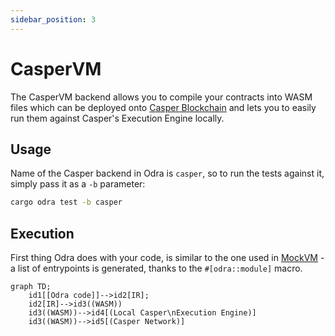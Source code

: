 ```yaml
---
sidebar_position: 3
---
```


# CasperVM
The CasperVM backend allows you to compile your contracts into WASM files which can be deployed
onto [Casper Blockchain](https://casper.network/)
and lets you to easily run them against Casper's Execution Engine locally.

## Usage
Name of the Casper backend in Odra is `casper`, so to run the tests against it, simply pass it as a `-b`
parameter:

```bash
cargo odra test -b casper
```

## Execution

First thing Odra does with your code, is similar to the one used in [MockVM](02-mock-vm.md) - 
a list of entrypoints is generated, thanks to the `#[odra::module]` macro.

```mermaid
graph TD;
    id1[[Odra code]]-->id2[IR];
    id2[IR]-->id3((WASM))
    id3((WASM))-->id4[(Local Casper\nExecution Engine)]
    id3((WASM))-->id5[(Casper Network)]
```